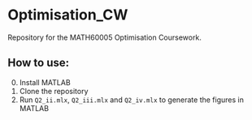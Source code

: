 # Optimisation_CW
Repository for the MATH60005 Optimisation Coursework.

## How to use:

0. Install MATLAB
1. Clone the repository
2. Run `Q2_ii.mlx`, `Q2_iii.mlx` and `Q2_iv.mlx` to generate the figures in MATLAB
